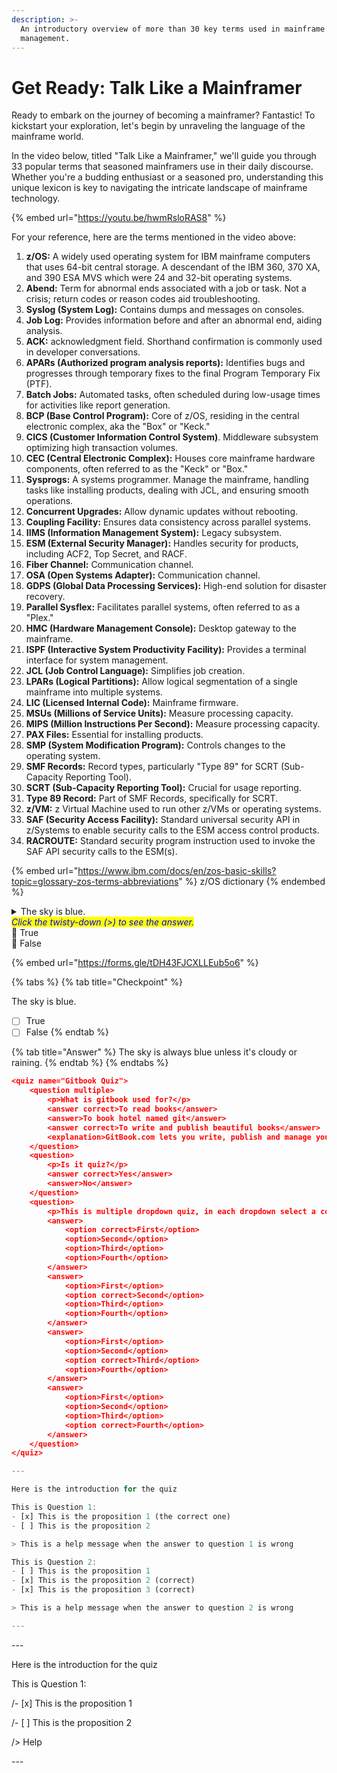 ```yaml
---
description: >-
  An introductory overview of more than 30 key terms used in mainframe
  management.
---
```


# Get Ready: Talk Like a Mainframer

Ready to embark on the journey of becoming a mainframer? Fantastic! To kickstart your exploration, let's begin by unraveling the language of the mainframe world.&#x20;

In the video below, titled "Talk Like a Mainframer," we'll guide you through 33 popular terms that seasoned mainframers use in their daily discourse. Whether you're a budding enthusiast or a seasoned pro, understanding this unique lexicon is key to navigating the intricate landscape of mainframe technology.&#x20;

{% embed url="https://youtu.be/hwmRsloRAS8" %}

For your reference, here are the terms mentioned in the video above:&#x20;

1. **z/OS:** A widely used operating system for IBM mainframe computers that uses 64-bit central storage. A descendant of the IBM 360, 370 XA, and 390 ESA MVS which were 24 and 32-bit operating systems. &#x20;
2. **Abend:** Term for abnormal ends associated with a job or task. Not a crisis; return codes or reason codes aid troubleshooting.
3. **Syslog (System Log):** Contains dumps and messages on consoles.
4. **Job Log:** Provides information before and after an abnormal end, aiding analysis.
5. **ACK:** acknowledgment field. Shorthand confirmation is commonly used in developer conversations.
6. **APARs (Authorized program analysis reports):** Identifies bugs and progresses through temporary fixes to the final Program Temporary Fix (PTF).
7. **Batch Jobs:** Automated tasks, often scheduled during low-usage times for activities like report generation.
8. **BCP (Base Control Program):** Core of z/OS, residing in the central electronic complex, aka the "Box" or "Keck."
9. **CICS (Customer Information Control System)**. Middleware subsystem optimizing high transaction volumes.
10. **CEC (Central Electronic Complex):** Houses core mainframe hardware components, often referred to as the "Keck" or "Box."
11. **Sysprogs:** A systems programmer. Manage the mainframe, handling tasks like installing products, dealing with JCL, and ensuring smooth operations.
12. **Concurrent Upgrades:** Allow dynamic updates without rebooting.
13. **Coupling Facility:** Ensures data consistency across parallel systems.
14. **IIMS (Information Management System):** Legacy subsystem.
15. **ESM (External Security Manager):** Handles security for products, including ACF2, Top Secret, and RACF.
16. **Fiber Channel:** Communication channel.
17. **OSA (Open Systems Adapter):** Communication channel.
18. **GDPS (Global Data Processing Services):** High-end solution for disaster recovery.
19. **Parallel Sysflex:** Facilitates parallel systems, often referred to as a "Plex."
20. **HMC (Hardware Management Console):** Desktop gateway to the mainframe.
21. **ISPF (Interactive System Productivity Facility):** Provides a terminal interface for system management.
22. **JCL (Job Control Language):** Simplifies job creation.
23. **LPARs (Logical Partitions):** Allow logical segmentation of a single mainframe into multiple systems.
24. **LIC (Licensed Internal Code):** Mainframe firmware.
25. **MSUs (Millions of Service Units):** Measure processing capacity.
26. **MIPS (Million Instructions Per Second):** Measure processing capacity.
27. **PAX Files:** Essential for installing products.
28. **SMP (System Modification Program):** Controls changes to the operating system.
29. **SMF Records:** Record types, particularly "Type 89" for SCRT (Sub-Capacity Reporting Tool).
30. **SCRT (Sub-Capacity Reporting Tool):** Crucial for usage reporting.
31. **Type 89 Record:** Part of SMF Records, specifically for SCRT.
32. **z/VM:** z Virtual Machine used to run other z/VMs or operating systems. &#x20;
33. **SAF (Security Access Facility):** Standard universal security API in z/Systems to enable security calls to the ESM access control products.
34. **RACROUTE:** Standard security program instruction used to invoke the SAF API security calls to the ESM(s).

{% embed url="https://www.ibm.com/docs/en/zos-basic-skills?topic=glossary-zos-terms-abbreviations" %}
z/OS dictionary&#x20;
{% endembed %}

<details>

<summary>The sky is blue. <br><em><mark style="color:blue;">Click the twisty-down (>) to see the answer.</mark></em><br><span data-gb-custom-inline data-tag="emoji" data-code="1f532">🔲</span> True <br><span data-gb-custom-inline data-tag="emoji" data-code="1f532">🔲</span> False</summary>

Yes!  The sky is blue.



</details>

{% embed url="https://forms.gle/tDH43FJCXLLEub5o6" %}

{% tabs %}
{% tab title="Checkpoint" %}


The sky is blue.

* [ ] True
* [ ] False
{% endtab %}

{% tab title="Answer" %}
The sky is always blue unless it's cloudy or raining.
{% endtab %}
{% endtabs %}

```json
<quiz name="Gitbook Quiz">
    <question multiple>
        <p>What is gitbook used for?</p>
        <answer correct>To read books</answer>
        <answer>To book hotel named git</answer>
        <answer correct>To write and publish beautiful books</answer>
        <explanation>GitBook.com lets you write, publish and manage your books online as a service.</explanation>
    </question>
    <question>
        <p>Is it quiz?</p>
        <answer correct>Yes</answer>
        <answer>No</answer>
    </question>
    <question>
        <p>This is multiple dropdown quiz, in each dropdown select a correct number corresponding to the dropdown's order</p>
        <answer>
            <option correct>First</option>
            <option>Second</option>
            <option>Third</option>
            <option>Fourth</option>
        </answer>
        <answer>
            <option>First</option>
            <option correct>Second</option>
            <option>Third</option>
            <option>Fourth</option>
        </answer>
        <answer>
            <option>First</option>
            <option>Second</option>
            <option correct>Third</option>
            <option>Fourth</option>
        </answer>
        <answer>
            <option>First</option>
            <option>Second</option>
            <option>Third</option>
            <option correct>Fourth</option>
        </answer>
    </question>
</quiz>
```

```javascript
---

Here is the introduction for the quiz

This is Question 1:
- [x] This is the proposition 1 (the correct one)
- [ ] This is the proposition 2

> This is a help message when the answer to question 1 is wrong

This is Question 2:
- [ ] This is the proposition 1
- [x] This is the proposition 2 (correct)
- [x] This is the proposition 3 (correct)

> This is a help message when the answer to question 2 is wrong

---
```

\---

Here is the introduction for the quiz

This is Question 1:

/- \[x] This is the proposition 1

/- \[ ] This is the proposition 2

/> Help

\---




